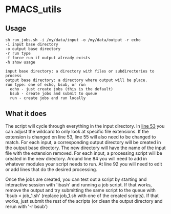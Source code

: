 # PMACS_utils

## Usage
```
sh run_jobs.sh -i /my/data/input -o /my/data/output -r echo 
-i input base directory
-o output base directory
-r run type
-f force run if output already exists
-h show usage

input base directory: a directory with files or subdirectories to process
output base directory: a directory where output will be place. 
run type: one of echo, bsub, or run
  echo - just create jobs (this is the default)
  bsub - create jobs and submit to queue
  run - create jobs and run locally

```

## What it does
The script will cycle through everything in the input directory. In [line 53](https://github.com/jeffduda/PMACS_utils/blob/7088c6ddc38e5f1988636173d065bc5f25f61310/run_jobs.sh#L53) you can adjust the wildcard to only look at specific file extensions. If the extension is changed on line 53, line 55 will also need to be changed to match. For each input, a corresponding output directory will be created in the output base directory. The new directory will have the name of the input file with the extension removed. For each input, a processing script will be created in the new directory. Around line 84 you will need to add in whatever modules your script needs to run. At line 92 you will need to edit or add lines that do the desired processing. 

Once the jobs are created, you can test out a script by starting and interactive session with 'ibash' and running a job script. If that works, remove the output and try submitting the same script to the queue with 'bsub < job_1.sh' (replace job_1.sh with one of the created scripts). If that works, just submit the rest of the scripts (or clean the output directory and rerun with '-r bsub')